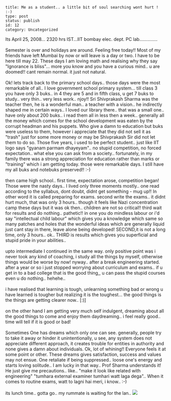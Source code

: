 ~~~~ 
title: Me as a student.. a little bit of soul searching wont hurt ! :-)
type: post
status: publish
id: 12
category: Uncategorized
~~~~

Its April 25, 2008... 2320 hrs IST...IIT bombay elec. dept. PC
lab..............\
\
Semester is over and holidays are around. Feeling free today!! Most of
my friends have left Mumbai by now or will leave is a day or two. I have
to be here till may 22. These days I am loving math and realising why
they say "Ignorance is bliss"... more you know and you have a curious
mind.. u are doomed!! cant remain normal. it just not natural.\
\
Ok! lets track back to the primary school days.. those days were the
most remarkable of all.. I love government school primary system... till
class 3 you have only 3 buks.. in 4 they are 5 and in fifth class, u get
7 buks to study.. very thin.. very less work.. njoy!! Sri Shivprakash
Sharma was the teacher then, he is a wonderful man.. a teacher with a
vision.. he indirectly shaped me in certain ways.. I loved our library
there.. that was a small one.. have only about 200 buks.. i read them
all in less then a week.. generally all the money which comes for the
school development was eaten by the corrupt headman and his puppets. Who
give a damn to education but buks were useless to them, however i
appreciate that they did not sell it as "trash" just for some more money
or may be Shivprakash Sir did not let them to do so. Those five years, i
used to be perfect student.. just like IIT logo says "gyanam parmam
dhayeyam".. no stupid competition, no forced expectation.. what else you
can ask from a society.. fortunately, in my family there was a strong
appreciation for education rather than marks or "training" which i am
getting today. those were remarkable days. I still have my all buks and
notebuks preserved!! :-)\
\
then came high school.. first time, expectation arose, competition
began! Those were the nasty days.. I lived only three moments mostly..
one read according to the syllabus, dont doubt, didnt get something -
mug up!! In other word it is called preparing for exams. second write
the exams.. it didnt hurt much, that was only 3 hours.. though it feels
like Nazi concentration camp these days but it was ok then.. children
are not so critical!! third wait for results and do nothing.. pathetic!!
in one you do mindless labour or i'd say "intellectual child labour"
which gives you a knowledge which same so many patches and holes that
the wonderful ideas which are generally liquid just cant stay in there,
leave alone being developed! SECOND,it is not a long time, only 3
hours.. ok.. THIRD is results which gives you superficial and stupid
pride in your abilities..\
\
upto intermediate I continued in the same way. only positive point was i
never took any kind of coaching, i study all the things by myself,
otherwise things would be worse by now! nyway.. after a break
engineering started. after a year or so i just stopped worrying about
curriculum and exams.. if u get in to a bad college that is the good
thing,, u can pass the stupid courses even u do nothing.. hehehe..\
\
i have realised that learning is tough, unlearning something bad or
wrong u have learned is tougher but realizing it is the toughest... the
good things is the things are getting clearer now.. [:)]\
\
on the other hand I am getting very much self indulgent, dreaming about
all the good things to come and enjoy them daydreaming.. i feel really
good.. time will tell if it is good or bad!\
\
Sometimes One has dreams which only one can see. generally, people try
to take it away or hinder it unintentionally, u see, any system does not
appreciate different approach, it creates trouble for entities in
authority and none gives a damn about individuals. Ok, lot of whining!!
Everyone feels it at some point or other. These dreams gives
satisfaction, success and values may not ensue. One retaliate if being
suppressed.. loose one's energy and starts loving solitude.. I am lucky
in that way.. Prof Sharma understands it! He just give me precautions..
like.. "make it look like related with engineering" "tumhara external
examiner tumhari watt laga dega".. When it comes to routine exams, watt
to lagni hai meri, i know.. :-)\
\
its lunch time.. gotta go.. my rummate is waiting for the lan..
![](https://blogger.googleusercontent.com/tracker/3794193585985230867-3699566034805006975?l=dilawarsays.blogspot.com)

